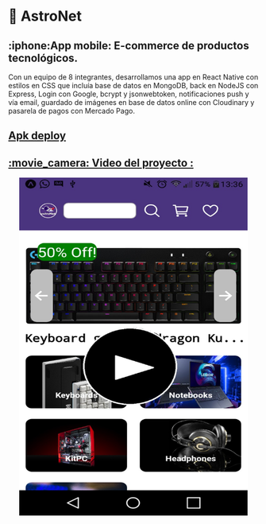 # :rocket: AstroNet
<h2>
:iphone:App mobile: E-commerce de productos tecnológicos.
</h2>
<p>
Con un equipo de 8 integrantes, desarrollamos una app en React Native con estilos en CSS que incluía base de datos en MongoDB, back en NodeJS con Express, Login con Google, bcrypt y jsonwebtoken, notificaciones push y vía email, guardado de imágenes en base de datos online con Cloudinary y pasarela de pagos con Mercado Pago.
</p> 
<h2>
<a href="https://drive.google.com/file/d/1ojL_9teHOS5y0_d2DSFkLmtrz8mMn2pK/view?usp=sharing">Apk deploy 
</h2>
<h2>
:movie_camera: Video del proyecto :
</h2>
<p align="center">  <a href="https://www.youtube.com/watch?v=o2CoBTuhhA4" target="_blank"> <img src="./AstroNet_play.jpg" alt="javascript" width="460" height="680"/> 

